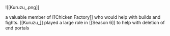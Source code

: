 ![[Kuruzu_.png]]   

a valuable member of [[Chicken Factory]] who would help with builds and fights. [[Kuruzu_]] played a large role in [[Season 6]] to help with deletion of end portals 
